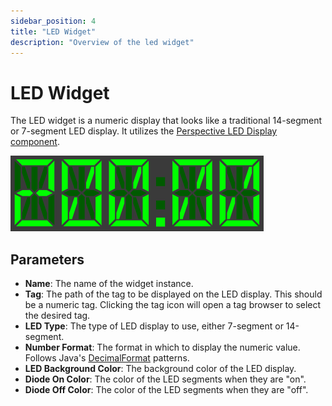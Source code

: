 ```yaml
---
sidebar_position: 4
title: "LED Widget"
description: "Overview of the led widget"
---
```


# LED Widget
The LED widget is a numeric display that looks like a traditional 14-segment or 7-segment LED display. It utilizes the 
[Perspective LED Display component](https://docs.inductiveautomation.com/docs/8.1/appendix/components/perspective-components/perspective-display-palette/perspective-led-display).

![led_widget.png](../../../../static/img/docs/user-guides/dashboard-guide/preconfigured-widgets/led_widget.png)

## Parameters
- **Name**: The name of the widget instance.
- **Tag**: The path of the tag to be displayed on the LED display. This should be a numeric tag. Clicking the tag icon will open
a tag browser to select the desired tag.
- **LED Type**: The type of LED display to use, either 7-segment or 14-segment.
- **Number Format**: The format in which to display the numeric value. Follows Java's 
[DecimalFormat](https://docs.oracle.com/javase/8/docs/api/java/text/DecimalFormat.html) patterns.
- **LED Background Color**: The background color of the LED display.
- **Diode On Color**: The color of the LED segments when they are "on".
- **Diode Off Color**: The color of the LED segments when they are "off".